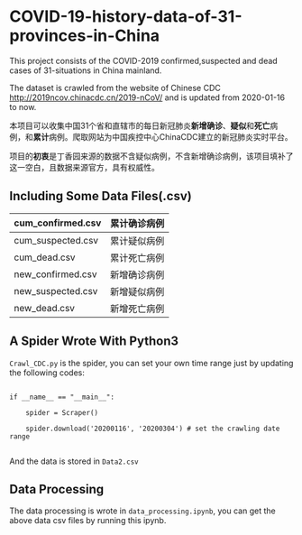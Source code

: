 # COVID-19-history-data-of-31-provinces-in-China
This project consists of the COVID-2019 confirmed,suspected and dead cases of 31-situations in China mainland.  

The dataset is crawled from the website of Chinese CDC http://2019ncov.chinacdc.cn/2019-nCoV/ and is updated from 2020-01-16 to now.


本项目可以收集中国31个省和直辖市的每日新冠肺炎**新增确诊**、**疑似**和**死亡**病例，和**累计**病例。爬取网站为中国疾控中心ChinaCDC建立的新冠肺炎实时平台。


项目的**初衷**是丁香园来源的数据不含疑似病例，不含新增确诊病例，该项目填补了这一空白，且数据来源官方，具有权威性。

## Including Some Data Files(.csv)

| cum_confirmed.csv | 累计确诊病例  |
|------|----------------|
| cum_suspected.csv  | 累计疑似病例  |
| cum_dead.csv   | 累计死亡病例  |
| new_confirmed.csv | 新增确诊病例  |
| new_suspected.csv   | 新增疑似病例  |
| new_dead.csv  | 新增死亡病例  |

## A Spider Wrote With Python3
`Crawl_CDC.py` is the spider, you can set your own time range just by updating the following codes:

```

if __name__ == "__main__":  

    spider = Scraper()

    spider.download('20200116', '20200304') # set the crawling date range
    
 ```
 And the data is stored in `Data2.csv`
## Data Processing 

The data processing is wrote in `data_processing.ipynb`, you can get the above data csv files by running this ipynb.
